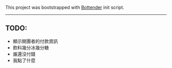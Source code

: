 This project was bootstrapped with
[Bottender](https://github.com/Yoctol/bottender) init script.

---

## TODO:
- 顯示開團者的付款資訊
- 飲料幾分冰幾分糖
- 誰還沒付錢
- 我點了什麼
